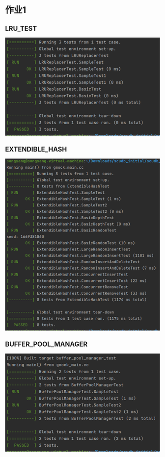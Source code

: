 # 作业1
## LRU_TEST

![p1](./result_images/1.png)

## EXTENDIBLE_HASH
![p1](./result_images/3.png)

## BUFFER_POOL_MANAGER
![p1](./result_images/2.png)
